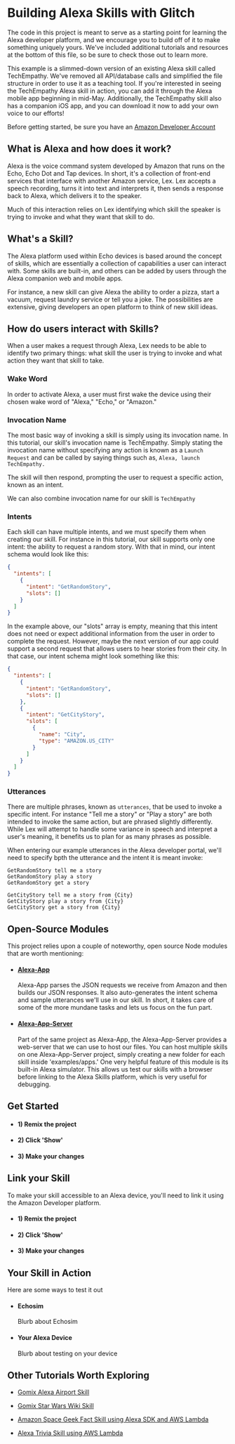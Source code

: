 # Building Alexa Skills with Glitch

The code in this project is meant to serve as a starting point for learning the Alexa developer platform, and we encourage you to build off of it to make something uniquely yours. We've included additional tutorials and resources at the bottom of this file, so be sure to check those out to learn more.

This example is a slimmed-down version of an existing Alexa skill called TechEmpathy. We've removed all API/database calls and simplified the file structure in order to use it as a teaching tool. If you're interested in seeing the TechEmpathy Alexa skill in action, you can add it through the Alexa mobile app beginning in mid-May. Additionally, the TechEmpathy skill also has a companion iOS app, and you can download it now to add your own voice to our efforts!

Before getting started, be sure you have an [Amazon Developer Account](https://developer.amazon.com)

## What is Alexa and how does it work?

Alexa is the voice command system developed by Amazon that runs on the Echo, Echo Dot and Tap devices. In short, it's a collection of front-end services that interface with another Amazon service, Lex. Lex accepts a speech recording, turns it into text and interprets it, then sends a response back to Alexa, which delivers it to the speaker.

Much of this interaction relies on Lex identifying which skill the speaker is trying to invoke and what they want that skill to do.

## What's a Skill?

The Alexa platform used within Echo devices is based around the concept of skills, which are essentially a collection of capabilities a user can interact with. Some skills are built-in, and others can be added by users through the Alexa companion web and mobile apps.

For instance, a new skill can give Alexa the ability to order a pizza, start a vacuum, request laundry service or tell you a joke. The possibilities are extensive, giving developers an open platform to think of new skill ideas.

## How do users interact with Skills?

When a user makes a request through Alexa, Lex needs to be able to identify two primary things: what skill the user is trying to invoke and what action they want that skill to take.

### Wake Word
In order to activate Alexa, a user must first wake the device using their chosen wake word of "Alexa," "Echo," or "Amazon."

### Invocation Name

The most basic way of invoking a skill is simply using its invocation name. In this tutorial, our skill's invocation name is TechEmpathy. Simply stating the invocation name without specifying any action is known as a ```Launch Request``` and can be called by saying things such as, ```Alexa, launch TechEmpathy.```

The skill will then respond, prompting the user to request a specific action, known as an intent.

We can also combine  invocation name for our skill is ```TechEmpathy```

### Intents

Each skill can have multiple intents, and we must specify them when creating our skill. For instance in this tutorial, our skill supports only one intent: the ability to request a random story. With that in mind, our intent schema would look like this:

```json
{
  "intents": [
    {
      "intent": "GetRandomStory",
      "slots": []
    }
  ]
}
```

In the example above, our "slots" array is empty, meaning that this intent does not need or expect additional information from the user in order to complete the request. However, maybe the next version of our app could support a second request that allows users to hear stories from their city. In that case, our intent schema might look something like this:

```json
{
  "intents": [
    {
      "intent": "GetRandomStory",
      "slots": []
    },
    {
      "intent": "GetCityStory",
      "slots": [
        {
          "name": "City",
          "type": "AMAZON.US_CITY"
        }
      ]
    }
  ]
}
```

### Utterances

There are multiple phrases, known as ```utterances```, that be used to invoke a specific intent. For instance "Tell me a story" or "Play a story" are both intended to invoke the same action, but are phrased slightly differently. While Lex will attempt to handle some variance in speech and interpret a user's meaning, it benefits us to plan for as many phrases as possible.

When entering our example utterances in the Alexa developer portal, we'll need to specify bpth the utterance and the intent it is meant invoke:

``` text
GetRandomStory tell me a story
GetRandomStory play a story
GetRandomStory get a story

GetCityStory tell me a story from {City}
GetCityStory play a story from {City}
GetCityStory get a story from {City}
```

## Open-Source Modules

This project relies upon a couple of noteworthy, open source Node modules that are worth mentioning:

 * #### [Alexa-App](https://github.com/matt-kruse/alexa-app)

    Alexa-App parses the JSON requests we receive from Amazon and then builds our JSON responses. It also auto-generates the intent schema and sample utterances we'll use in our skill. In short, it takes care of some of the more mundane tasks and lets us focus on the fun part.

 * #### [Alexa-App-Server](https://github.com/matt-kruse/alexa-app-server/)
    Part of the same project as Alexa-App, the Alexa-App-Server provides a web-server that we can use to host our files. You can host multiple skills on one Alexa-App-Server project, simply creating a new folder for each skill inside 'examples/apps.' One very helpful feature of this module is its built-in Alexa simulator. This allows us test our skills with a browser before linking to the Alexa Skills platform, which is very useful for debugging.

## Get Started

* #### 1) Remix the project

* #### 2) Click 'Show'

* #### 3) Make your changes

## Link your Skill

To make your skill accessible to an Alexa device, you'll need to link it using the Amazon Developer platform.

* #### 1) Remix the project

* #### 2) Click 'Show'

* #### 3) Make your changes

## Your Skill in Action

Here are some ways to test it out
* #### Echosim
    Blurb about Echosim
* #### Your Alexa Device
    Blurb about testing on your device

## Other Tutorials Worth Exploring

* [Gomix Alexa Airport Skill](https://gomix.com/#!/project/alexa-skill)

* [Gomix Star Wars Wiki Skill](https://gomix.com/#!/project/chewy)

* [Amazon Space Geek Fact Skill using Alexa SDK and AWS Lambda](https://developer.amazon.com/public/solutions/alexa/alexa-skills-kit/content/fact-skill-1)

* [Alexa Trivia Skill using AWS Lambda](https://developer.amazon.com/blogs/post/TxDJWS16KUPVKO/new-alexa-skills-kit-template-build-a-trivia-skill-in-under-an-hour)
